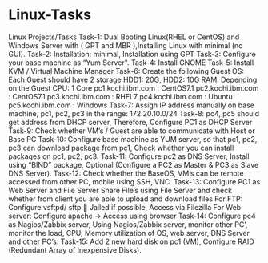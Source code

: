 # Linux-Tasks
Linux Projects/Tasks
Task-1: Dual Booting Linux(RHEL or CentOS) and Windows Server with ( GPT and MBR ),Installing Linux with minimal (no GUI).
Task-2: Installation: minimal, Installation using GPT
Task-3: Configure your base machine as “Yum Server".
Task-4: Install GNOME
Task-5: Install KVM / Virtual Machine Manager
Task-6: Create the following Guest OS:
            Each Guest should have 2 storage
                       HDD1: 20G, HDD2: 10G
                RAM: Depending on the Guest
                      CPU: 1 Core
              pc1.kochi.ibm.com : CentOS7.1
              pc2.kochi.ibm.com : CentOS7.1
              pc3.kochi.ibm.com : RHEL7
              pc4.kochi.ibm.com : Ubuntu
              pc5.kochi.ibm.com : Windows
Task-7: Assign IP address manually on base machine, pc1, pc2, pc3 in the range: 172.20.10.0/24
Task-8: pc4, pc5 should get address from DHCP server, Therefore, Configure PC1 as DHCP Server
Task-9: Check whether VM’s / Guest are able to communicate with Host or Base PC
Task-10: Configure base machine as YUM server, so that pc1, pc2, pc3 can download package from pc1, Check whether you can install packages on pc1, pc2, pc3.
Task-11: Configure pc2 as DNS Server, Install using “BIND” package, Optional (Configure a PC2 as Master & PC3 as Slave DNS Server).
Task-12: Check whether the BaseOS, VM’s can be remote accessed from other PC, mobile using SSH, VNC.
Task-13: Configure PC1 as Web Server and File Server
Share File’s using File Server and check whether from client you are able to upload and download files
                      For FTP: Configure vsftpd/ sftp  Jailed if possible, Access via Filezilla
                      For Web server: Configure apache → Access using browser
Task-14: Configure pc4 as Nagios/Zabbix server, Using Nagios/Zabbix server, monitor other PC’, monitor the load, CPU, Memory utilization of OS, web server, DNS Server and other PC’s.
Task-15: Add 2 new hard disk on pc1 (VM), Configure RAID (Redundant Array of Inexpensive Disks).





